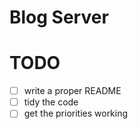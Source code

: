 # Blog Server

# TODO 
- [ ] write a proper README
- [ ] tidy the code
- [ ] get the priorities working
